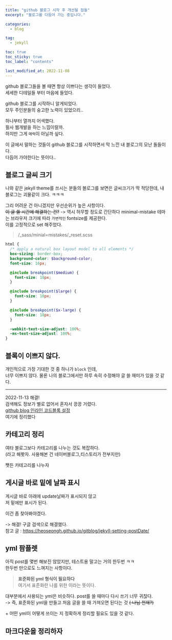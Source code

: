 ```yaml
---
title: "github 블로그 시작 후 개선될 점들"
excerpt: "블로그를 다듬어 가는 중입니다."

categories:
  - blog

tag:
  - jekyll

toc: true
toc_sticky: true
toc_label: "contents"

last_modified_at: 2022-11-08
---
```


github 블로그들을 볼 때면 항상 이쁘다는 생각이 들었다.  
세세한 디테일들 부터 마음에 들었다.

github 블로그를 시작하니 알게되었다.  
모두 주인분들의 숭고한 노력이 있었으리..

하나부터 열까지 어색했다.  
필사 웹개발을 하는 느낌이랄까.  
하지만 그게 `매력`이 아닐까 싶다.

이 글에서 말하는 것들이 github 블로그를 시작하면서 막 느낀 내 블로그의 모난 돌들이다.  
다듬어 가야한다는 뜻이다..

## 블로그 글씨 크기

나와 같은 jekyll theme를 쓰시는 분들의 블로그를 보면은 글씨크기가 딱 적당한데, 내 블로그는 괴물같이 크다. ㅋㅋㅋ

그리 어려운 건 아니겠지만 우선순위가 높은 사항이다.  
~~이 글 쓸 시간에 해결하는 건?~~
-> 역시 허무할 정도로 간단하다
minimal-mistake 테마는 브라우저 크기에 따라 `가변적인` fontsize를 제공한다.  
이를 고정적으로 set 해주었다.

> /\_sass/minial=mistakes/\_reset.scss

```scss
html {
  /* apply a natural box layout model to all elements */
  box-sizing: border-box;
  background-color: $background-color;
  font-size: 16px;

  @include breakpoint($medium) {
    font-size: 18px;
  }

  @include breakpoint($large) {
    font-size: 18px;
  }

  @include breakpoint($x-large) {
    font-size: 18px;
  }

  -webkit-text-size-adjust: 100%;
  -ms-text-size-adjust: 100%;
}
```

## 블록이 이쁘지 않다.

개인적으로 가장 기대한 것 중 하나가 `block` 인데,  
너무 이쁘지 않다. 물론 나의 블로그에서만
하루 속히 수정해야 글 쓸 재미가 있을 것 같다.

---

2022-11-13 해결!  
검색해도 정보가 별로 없어서 혼자서 끙끙 거렸다.  
[github blog 인라인 코드블록 설정]({{stie.url}}/blog/inline-block-design)  
여기에 정리했다

## 카테고리 정리

여타 블로그보다 카테고리를 나누는 것도 복잡하다.  
(라고 해봣자. 사용해본 건 네이버블로그,티스토리가 전부지만)

쨋든 카테고리를 나누자

## 게시글 바로 밑에 날짜 표시

게시글 바로 아래에 update날짜가 표시되지 않고  
저 밑에만 표시가 된다.

이건 좀 찾아봐야겠다.

-> 해결!
구글 검색으로 해결했다.  
참고 글 : <https://heoseongh.github.io/gitblog/jekyll-setting-postDate/>

## yml 팜플렛

아직 post를 몇번 해보진 않았지만, 테스트용 말고는 거의 한두번 ㅋㅋ  
한두번 만으로도 느껴지는 사항이다.

> **표준화된 yml 형식이 필요하다**  
> 여기서 표준화란 나를 위한 이라는 뜻이다.

대부분에서 사용되는 yml은 비슷하다. post를 쓸 때마다 다시 쓰기 너무 귀찮다.  
-> 즉, 표준화된 yml을 만들고 처음 글을 쓸 때 가져오면 된다는 것 ~~( 나님 천재?)~~

\+ 어떤 yml이 어떻게 쓰이는 지 정확하게 정리할 필요도 있을 것 같다.

## 마크다운을 정리하자
